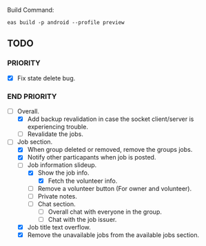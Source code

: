Build Command:

```
eas build -p android --profile preview
```

## TODO

### PRIORITY

- [x] Fix state delete bug.

### END PRIORITY

- [ ] Overall.
  - [x] Add backup revalidation in case the socket client/server is experiencing trouble.
  - [ ] Revalidate the jobs.
- [ ] Job section.
  - [x] When group deleted or removed, remove the groups jobs.
  - [x] Notify other particapants when job is posted.
  - [ ] Job information slideup.
    - [x] Show the job info.
      - [x] Fetch the volunteer info.
    - [ ] Remove a volunteer button (For owner and volunteer).
    - [ ] Private notes.
    - [ ] Chat section.
      - [ ] Overall chat with everyone in the group.
      - [ ] Chat with the job issuer.
  - [x] Job title text overflow.
  - [x] Remove the unavailable jobs from the available jobs section.
